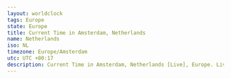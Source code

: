 ```yaml
---
layout: worldclock
tags: Europe
state: Europe
title: Current Time in Amsterdam, Netherlands
name: Netherlands
iso: NL
timezone: Europe/Amsterdam
utc: UTC +00:17
description: Current Time in Amsterdam, Netherlands [Live], Europe. Live update now time in Amsterdam, timezone Europe/Amsterdam, UTC +00:17, Country ISO code & Current Local Time.
---
```


